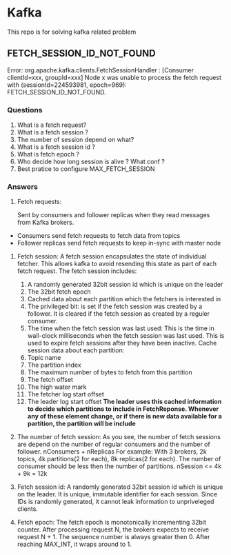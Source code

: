 # Kafka
This repo is for solving kafka related problem
## FETCH_SESSION_ID_NOT_FOUND
Error:  org.apache.kafka.clients.FetchSessionHandler : [Consumer clientId=xxx, groupId=xxx] Node x was unable to process the fetch request with (sessionId=224593981, epoch=969): FETCH_SESSION_ID_NOT_FOUND.
### Questions
1. What is a fetch request?
1. What is a fetch session ?
2. The number of session depend on what?
3. What is a fetch session id ?
4. What is fetch epoch ?
5. Who decide how long session is alive ? What conf ?
6. Best pratice to configure MAX_FETCH_SESSION

### Answers
1. Fetch requests:

    Sent by consumers and follower replicas when they read messages from Kafka
brokers. 
* Consumers send fetch requests to fetch data from topics
* Follower replicas send fetch requests to keep in-sync with master node
  
1. Fetch session: 
    A fetch session encapsulates the state of individual fetcher. This allows kafka to avoid resending this state as part of each fetch request.
    The fetch session includes: 
    1. A randomly generated 32bit session id which is unique on the leader
    2. The 32bit fetch epoch
    3. Cached data about each partition which the fetchers is interested in
    4. The privileged bit: is set if the fetch session was created by a follower. It is cleared if the fetch session as created by a reguler consumer.
    5. The time when the fetch session was last used: This is the time in wall-clock milliseconds when the fetch session was last used. This is used to expire fetch sessions after they have been inactive.
    Cache session data about each partition:
    1. Topic name
    2. The partition index
    3. The maximum number of bytes to fetch from this partition
    4. The fetch offset
    5. The high water mark
    6. The fetcher log start offset
    7. The leader log start offset
    **The leader uses this cached information to decide which partitions to include in FetchReponse. Whenever any of these element change, or if there is new data available for a partition, the partition will be include**
1. The number of fetch session:
        As you see, the number of fetch sessions are depend on the number of regular consumers and the number of follower. nConsumers + nReplicas
        For example: With 3 brokers, 2k topics, 4k partitions(2 for each), 8k replicas(2 for each). The number of consumer should be less then the number of partitions. nSession <= 4k + 9k = 12k
        
3. Fetch session id:
    A randomly generated 32bit session id which is unique on the leader. It is unique, immutable identifier for each session.
    Since IDs is randomly generated, it cannot leak information to unpriveleged clients.
1. Fetch epoch: 
    The fetch epoch is monotonically incrementing 32bit counter. After processing request N, the brokers expects to receive request N + 1.
    The sequence number is always greater then 0. After reaching MAX_INT, it wraps around to 1.
